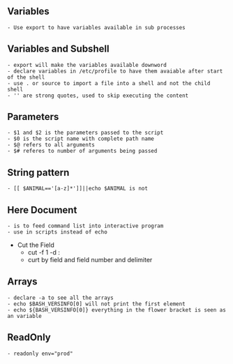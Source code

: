 ## Variables
	- Use export to have variables available in sub processes
## Variables and Subshell
	- export will make the variables available downword
	- declare variables in /etc/profile to have them avaiable after start of the shell
	- use . or source to import a file into a shell and not the child shell
	- '' are strong quotes, used to skip executing the content
## Parameters
	- $1 and $2 is the parameters passed to the script 
	- $0 is the script name with complete path name
	- $@ refers to all arguments
	- $# referes to number of arguments being passed

## String pattern
	- [[ $ANIMAL=='[a-z]*']]||echo $ANIMAL is not

## Here Document
	- is to feed command list into interactive program
	- use in scripts instead of echo
* Cut the Field
    - cut -f 1 -d : 
    - curt by field and field number and delimiter


## Arrays
	- declare -a to see all the arrays 
	- echo $BASH_VERSINFO[0] will not print the first element
	- echo ${BASH_VERSINFO[0]} everything in the flower bracket is seen as an variable
	

## ReadOnly
	- readonly env="prod"
